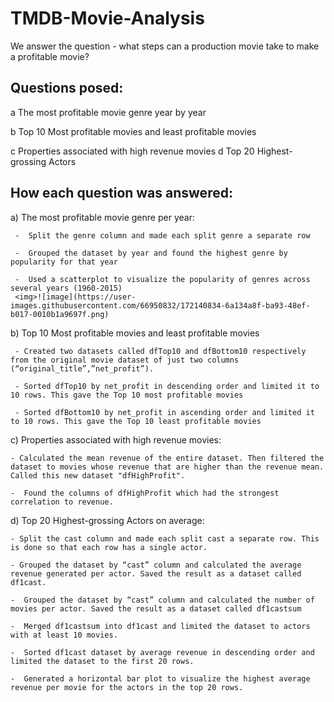 # TMDB-Movie-Analysis
We answer the question - what steps can a production movie take to make a profitable movie?
## Questions posed:
 a The most profitable movie genre year by year
 
 b Top 10 Most profitable movies and least profitable movies
 
 c Properties associated with high revenue movies
 d Top 20 Highest-grossing Actors

## How each question was answered:
 a) The most profitable movie genre per year:
 
     -  Split the genre column and made each split genre a separate row
     
     -  Grouped the dataset by year and found the highest genre by popularity for that year
     
     -  Used a scatterplot to visualize the popularity of genres across several years (1960-2015)
     <img>![image](https://user-images.githubusercontent.com/66950832/172140834-6a134a8f-ba93-48ef-b017-0010b1a9697f.png)


 b) Top 10 Most profitable movies and least profitable movies
 
     - Created two datasets called dfTop10 and dfBottom10 respectively from the original movie dataset of just two columns (“original_title”,”net_profit”). 
     
     - Sorted dfTop10 by net_profit in descending order and limited it to 10 rows. This gave the Top 10 most profitable movies 
     
     - Sorted dfBottom10 by net_profit in ascending order and limited it to 10 rows. This gave the Top 10 least profitable movies

 c)  Properties associated with high revenue movies:
 
    - Calculated the mean revenue of the entire dataset. Then filtered the dataset to movies whose revenue that are higher than the revenue mean. Called this new dataset "dfHighProfit".
    
    -  Found the columns of dfHighProfit which had the strongest correlation to revenue.
    
 d) Top 20 Highest-grossing Actors on average:
 
    - Split the cast column and made each split cast a separate row. This is done so that each row has a single actor.
    
    - Grouped the dataset by “cast” column and calculated the average revenue generated per actor. Saved the result as a dataset called df1cast.
    
    -  Grouped the dataset by “cast” column and calculated the number of movies per actor. Saved the result as a dataset called df1castsum
    
    -  Merged df1castsum into df1cast and limited the dataset to actors with at least 10 movies. 
    
    -  Sorted df1cast dataset by average revenue in descending order and limited the dataset to the first 20 rows. 
    
    -  Generated a horizontal bar plot to visualize the highest average revenue per movie for the actors in the top 20 rows.



